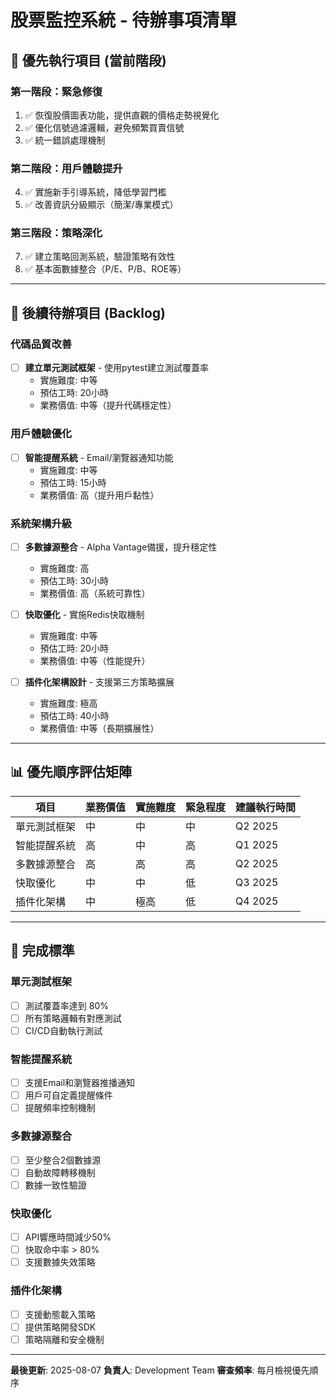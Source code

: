 # 股票監控系統 - 待辦事項清單

## 🚀 優先執行項目 (當前階段)

### 第一階段：緊急修復
1. ✅ 恢復股價圖表功能，提供直觀的價格走勢視覺化
2. ✅ 優化信號過濾邏輯，避免頻繁買賣信號  
3. ✅ 統一錯誤處理機制

### 第二階段：用戶體驗提升
4. ✅ 實施新手引導系統，降低學習門檻
5. ✅ 改善資訊分級顯示（簡潔/專業模式）

### 第三階段：策略深化
7. ✅ 建立策略回測系統，驗證策略有效性
8. ✅ 基本面數據整合（P/E、P/B、ROE等）

---

## 📝 後續待辦項目 (Backlog)

### 代碼品質改善
- [ ] **建立單元測試框架** - 使用pytest建立測試覆蓋率
  - 實施難度: 中等
  - 預估工時: 20小時
  - 業務價值: 中等（提升代碼穩定性）

### 用戶體驗優化
- [ ] **智能提醒系統** - Email/瀏覽器通知功能
  - 實施難度: 中等  
  - 預估工時: 15小時
  - 業務價值: 高（提升用戶黏性）

### 系統架構升級
- [ ] **多數據源整合** - Alpha Vantage備援，提升穩定性
  - 實施難度: 高
  - 預估工時: 30小時  
  - 業務價值: 高（系統可靠性）

- [ ] **快取優化** - 實施Redis快取機制
  - 實施難度: 中等
  - 預估工時: 20小時
  - 業務價值: 中等（性能提升）

- [ ] **插件化架構設計** - 支援第三方策略擴展
  - 實施難度: 極高
  - 預估工時: 40小時
  - 業務價值: 中等（長期擴展性）

---

## 📊 優先順序評估矩陣

| 項目 | 業務價值 | 實施難度 | 緊急程度 | 建議執行時間 |
|-----|---------|---------|---------|-------------|
| 單元測試框架 | 中 | 中 | 中 | Q2 2025 |
| 智能提醒系統 | 高 | 中 | 高 | Q1 2025 |  
| 多數據源整合 | 高 | 高 | 高 | Q2 2025 |
| 快取優化 | 中 | 中 | 低 | Q3 2025 |
| 插件化架構 | 中 | 極高 | 低 | Q4 2025 |

---

## 🎯 完成標準

### 單元測試框架
- [ ] 測試覆蓋率達到 80%
- [ ] 所有策略邏輯有對應測試
- [ ] CI/CD自動執行測試

### 智能提醒系統  
- [ ] 支援Email和瀏覽器推播通知
- [ ] 用戶可自定義提醒條件
- [ ] 提醒頻率控制機制

### 多數據源整合
- [ ] 至少整合2個數據源
- [ ] 自動故障轉移機制  
- [ ] 數據一致性驗證

### 快取優化
- [ ] API響應時間減少50%
- [ ] 快取命中率 > 80%
- [ ] 支援數據失效策略

### 插件化架構
- [ ] 支援動態載入策略
- [ ] 提供策略開發SDK
- [ ] 策略隔離和安全機制

---

**最後更新**: 2025-08-07
**負責人**: Development Team
**審查頻率**: 每月檢視優先順序